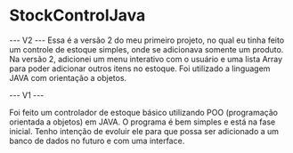 # StockControlJava
--- V2 ---
Essa é a versão 2 do meu primeiro projeto, no qual eu tinha feito um controle de estoque simples, onde se adicionava somente um produto. 
Na versão 2, adicionei um menu interativo com o usuário e uma lista Array para poder adicionar outros itens no estoque. 
Foi utilizado a linguagem JAVA com orientação a objetos. 



--- V1 ---

Foi feito um controlador de estoque básico utilizando POO (programação orientada a objetos) em JAVA. 
O programa é bem simples e está na fase inicial. Tenho intenção de evoluir ele para que possa ser adicionado a um banco de dados no futuro e com uma interface. 
